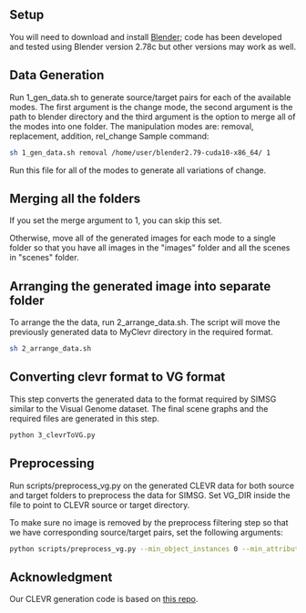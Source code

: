 ## Setup
You will need to download and install [Blender](https://www.blender.org/); code has been developed and tested using Blender version 2.78c but other versions may work as well.

## Data Generation
Run 1_gen_data.sh to generate source/target pairs for each of the available modes. The first argument is the change mode, the second argument is the path to blender directory and the third argument is the option to merge all of the modes into one folder. The manipulation modes are: removal, replacement, addition, rel_change
Sample command:
```bash
sh 1_gen_data.sh removal /home/user/blender2.79-cuda10-x86_64/ 1
```
Run this file for all of the modes to generate all variations of change.

## Merging all the folders
If you set the merge argument to 1, you can skip this set.

Otherwise, move all of the generated images for each mode to a single folder so that you have all images in the "images" folder and all the scenes in "scenes" folder.

## Arranging the generated image into separate folder
To arrange the the data, run 2_arrange_data.sh. The script will move the previously generated data to MyClevr directory in the required format.

```bash
sh 2_arrange_data.sh
```

## Converting clevr format to VG format
This step converts the generated data to the format required by SIMSG similar to the Visual Genome dataset. The final scene graphs and the required files are generated in this step.

```bash
python 3_clevrToVG.py
```

## Preprocessing

Run scripts/preprocess_vg.py on the generated CLEVR data for both source and target folders to preprocess the data for SIMSG. Set VG_DIR inside the file to point to CLEVR source or target directory.

To make sure no image is removed by the preprocess filtering step so that we have corresponding source/target pairs, set the following arguments:

```bash
python scripts/preprocess_vg.py --min_object_instances 0 --min_attribute_instances 0 --min_object_size 0 --min_objects_per_image 1 --min_relationship_instances 1 --max_relationships_per_image 50
```
## Acknowledgment

Our CLEVR generation code is based on <a href="https://github.com/facebookresearch/clevr-dataset-gen"> this repo</a>.
